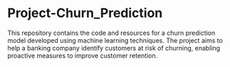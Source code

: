 # Project-Churn_Prediction
This repository contains the code and resources for a churn prediction model developed using machine learning techniques. The project aims to help a banking company identify customers at risk of churning, enabling proactive measures to improve customer retention.
